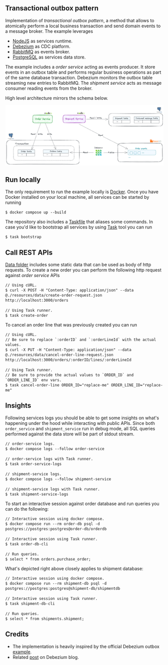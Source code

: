 ## Transactional outbox pattern

Implementation of _transactional outbox pattern_, a method that allows to atomically perform a local business transaction and send domain events to a message broker. The example leverages
- [NodeJS](https://nodejs.org/en) as services runtime.
- [Debezium](https://debezium.io) as CDC platform.
- [RabbitMQ](https://www.rabbitmq.com) as events broker.
- [PostgreSQL](https://www.postgresql.org/) as services data store.

The example includes a _order service_ acting as events producer. It store events in an outbox table and performs regular business operations as part of the same database transaction. Debezium monitors the outbox table streaming new entries to RabbitMQ. The _shipment service_ acts as message consumer reading events from the broker.

High level architecture mirrors the schema below.

![Architecture Overview](resources/images/architecture-overview.png)

## Run locally
The only requirement to run the example locally is [Docker](https://www.docker.com/). Once you have Docker installed on your local machine, all services can be started by running

```console
$ docker compose up --build
```

The repository also includes a [Taskfile](Taskfile.yml) that aliases some commands. In case you'd like to bootstrap all services by using [Task](https://taskfile.dev/) tool you can run

```console
$ task bootstrap
```

## Call REST APIs

[Data folder](resources/data) includes some static data that can be used as body of http requests. To create a new order you can perform the following http request against _order service_ APIs

```console
// Using cURL.
$ curl -X POST -H "Content-Type: application/json" --data @./resources/data/create-order-request.json http://localhost:3000/orders

// Using Task runner.
$ task create-order
```

To cancel an order line that was previously created you can run

```console
// Using cURL.
// Be sure to replace `:orderID` and `:orderLineId` with the actual values.
$ curl -X PUT -H "Content-Type: application/json" --data @./resources/data/cancel-order-line-request.json http://localhost:3000/orders/:orderID/lines/:orderLineId

// Using Task runner.
// Be sure to provide the actual values to `ORDER_ID` and `ORDER_LINE_ID` env vars.
$ task cancel-order-line ORDER_ID="replace-me" ORDER_LINE_ID="replace-me"
```

## Insights
Following services logs you should be able to get some insights on what's happening under the hood while interacting with public APIs. Since both `order_service` and `shipment_service` run in debug mode, all SQL queries performed against the data store will be part of stdout stream.

```console
// order-service logs.
$ docker compose logs --follow order-service

// order-service logs with Task runner.
$ task order-service-logs

// shipment-service logs.
$ docker compose logs --follow shipment-service

// shipment-service logs with Task runner.
$ task shipment-service-logs
```

To start an interactive session against order database and run queries you can do the following:

```console
// Interactive session using docker compose.
$ docker compose run --rm order-db psql -d postgres://postgres:postgres@order-db/orderdb

// Interactive session using Task runner.
$ task order-db-cli

// Run queries.
$ select * from orders.purchase_order;
```

What's depicted right above closely applies to shipment database:

```console
// Interactive session using docker compose.
$ docker compose run --rm shipment-db psql -d postgres://postgres:postgres@shipment-db/shipmentdb

// Interactive session using Task runner.
$ task shipment-db-cli

// Run queries.
$ select * from shipments.shipment;
```

## Credits
- The implementation is heavily inspired by the official Debezium outbox [example](https://github.com/debezium/debezium-examples/tree/main/outbox).
- Related [post](https://debezium.io/blog/2019/02/19/reliable-microservices-data-exchange-with-the-outbox-pattern/) on Debezium blog.